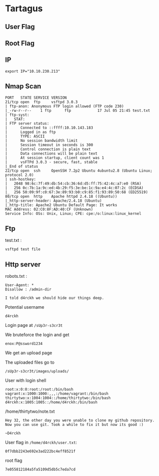 # Tartagus

## User Flag

## Root Flag

## IP

```
export IP="10.10.230.213"
```

## Nmap Scan

```
PORT   STATE SERVICE VERSION
21/tcp open  ftp     vsftpd 3.0.3
| ftp-anon: Anonymous FTP login allowed (FTP code 230)
|_-rw-r--r--    1 ftp      ftp            17 Jul 05 21:45 test.txt
| ftp-syst: 
|   STAT: 
| FTP server status:
|      Connected to ::ffff:10.10.143.183
|      Logged in as ftp
|      TYPE: ASCII
|      No session bandwidth limit
|      Session timeout in seconds is 300
|      Control connection is plain text
|      Data connections will be plain text
|      At session startup, client count was 1
|      vsFTPd 3.0.3 - secure, fast, stable
|_End of status
22/tcp open  ssh     OpenSSH 7.2p2 Ubuntu 4ubuntu2.8 (Ubuntu Linux; protocol 2.0)
| ssh-hostkey: 
|   2048 98:6c:7f:49:db:54:cb:36:6d:d5:ff:75:42:4c:a7:e0 (RSA)
|   256 0c:7b:1a:9c:ed:4b:29:f5:3e:be:1c:9a:e4:4c:07:2c (ECDSA)
|_  256 50:09:9f:c0:67:3e:89:93:b0:c9:85:f1:93:89:50:68 (ED25519)
80/tcp open  http    Apache httpd 2.4.18 ((Ubuntu))
|_http-server-header: Apache/2.4.18 (Ubuntu)
|_http-title: Apache2 Ubuntu Default Page: It works
MAC Address: 02:C0:8F:AD:40:CF (Unknown)
Service Info: OSs: Unix, Linux; CPE: cpe:/o:linux:linux_kernel
```

## Ftp
test.txt :
```
vsftpd test file
```

## Http server

robots.txt :
```
User-Agent: *
Disallow : /admin-dir

I told d4rckh we should hide our things deep.
```

Potential username
```
d4rckh
```


Login page at `/sUp3r-s3cr3t`

We bruteforce the login and get 
```
enox:P@ssword1234
```

We get an upload page

The uploaded files go to
```
/sUp3r-s3cr3t/images/uploads/
```


User with login shell
```
root:x:0:0:root:/root:/bin/bash
vagrant:x:1000:1000:,,,:/home/vagrant:/bin/bash
thirtytwo:x:1004:1004::/home/thirtytwo:/bin/bash
d4rckh:x:1005:1005::/home/d4rckh:/bin/bash
```


/home/thirtytwo/note.txt
```
Hey 32, the other day you were unable to clone my github repository. 
Now you can use git. Took a while to fix it but now its good :)

~D4rckh
```

User flag in `/home/d4rckh/user.txt`:
```
0f7dbb2243e692e3ad222bc4eff8521f
```

root flag
```
7e055812184a5fa5109d5db5c7eda7cd
```



























